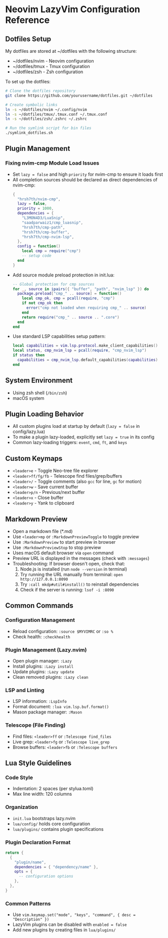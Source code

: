# Neovim LazyVim Configuration Reference

## Dotfiles Setup
My dotfiles are stored at ~/dotfiles with the following structure:
- ~/dotfiles/nvim - Neovim configuration
- ~/dotfiles/tmux - Tmux configuration
- ~/dotfiles/zsh - Zsh configuration

To set up the dotfiles:
```bash
# Clone the dotfiles repository
git clone https://github.com/yourusername/dotfiles.git ~/dotfiles

# Create symbolic links
ln -s ~/dotfiles/nvim ~/.config/nvim
ln -s ~/dotfiles/tmux/.tmux.conf ~/.tmux.conf
ln -s ~/dotfiles/zsh/.zshrc ~/.zshrc

# Run the symlink script for bin files
./symlink_dotfiles.sh
```

## Plugin Management
### Fixing nvim-cmp Module Load Issues
- Set `lazy = false` and high `priority` for nvim-cmp to ensure it loads first
- All completion sources should be declared as direct dependencies of nvim-cmp:
  ```lua
  {
    "hrsh7th/nvim-cmp",
    lazy = false,
    priority = 1000,
    dependencies = {
      "L3MON4D3/LuaSnip",
      "saadparwaiz1/cmp_luasnip",
      "hrsh7th/cmp-path",
      "hrsh7th/cmp-buffer",
      "hrsh7th/cmp-nvim-lsp",
    },
    config = function()
      local cmp = require("cmp")
      -- setup code
    end
  }
  ```
- Add source module preload protection in init.lua:
  ```lua
  -- Global protection for cmp sources
  for _, source in ipairs({ "buffer", "path", "nvim_lsp" }) do
    package.preload["cmp_" .. source] = function()
      local cmp_ok, cmp = pcall(require, "cmp")
      if not cmp_ok then
        error("cmp not loaded when requiring cmp_" .. source)
      end
      return require("cmp_" .. source .. ".core")
    end
  end
  ```
- Use standard LSP capabilities setup pattern:
  ```lua
  local capabilities = vim.lsp.protocol.make_client_capabilities()
  local status, cmp_nvim_lsp = pcall(require, "cmp_nvim_lsp")
  if status then
    capabilities = cmp_nvim_lsp.default_capabilities(capabilities)
  end
  ```

## System Environment
- Using zsh shell (`/bin/zsh`)
- macOS system

## Plugin Loading Behavior
- All custom plugins load at startup by default (`lazy = false` in config/lazy.lua)
- To make a plugin lazy-loaded, explicitly set `lazy = true` in its config
- Common lazy-loading triggers: `event`, `cmd`, `ft`, and `keys`

## Custom Keymaps
- `<leader>e` - Toggle Neo-tree file explorer
- `<leader>ff/fg/fb` - Telescope find files/grep/buffers
- `<leader>/` - Toggle comments (also `gcc` for line, `gc` for motion)
- `<leader>w` - Save current buffer
- `<leader>p/n` - Previous/next buffer
- `<leader>x` - Close buffer
- `<leader>y` - Yank to clipboard

## Markdown Preview
- Open a markdown file (*.md)
- Use `<leader>mp` or `:MarkdownPreviewToggle` to toggle preview
- Use `:MarkdownPreview` to start preview in browser
- Use `:MarkdownPreviewStop` to stop preview
- Uses macOS default browser via `open` command
- Preview URL is displayed in the messages (check with `:messages`)
- Troubleshooting: If browser doesn't open, check that:
  1. Node.js is installed (run `node --version` in terminal)
  2. Try running the URL manually from terminal: `open http://127.0.0.1:8090`
  3. Try `:call mkdp#util#install()` to reinstall dependencies
  4. Check if the server is running: `lsof -i :8090`

## Common Commands

### Configuration Management
- Reload configuration: `:source $MYVIMRC` or `:so %`
- Check health: `:checkhealth`

### Plugin Management (Lazy.nvim)
- Open plugin manager: `:Lazy`
- Install plugins: `:Lazy install`
- Update plugins: `:Lazy update`
- Clean removed plugins: `:Lazy clean`

### LSP and Linting
- LSP information: `:LspInfo`
- Format document: `:lua vim.lsp.buf.format()`
- Mason package manager: `:Mason`

### Telescope (File Finding)
- Find files: `<leader>ff` or `:Telescope find_files`
- Live grep: `<leader>fg` or `:Telescope live_grep`
- Browse buffers: `<leader>fb` or `:Telescope buffers`

## Lua Style Guidelines

### Code Style
- Indentation: 2 spaces (per stylua.toml)
- Max line width: 120 columns

### Organization
- `init.lua` bootstraps lazy.nvim
- `lua/config/` holds core configuration
- `lua/plugins/` contains plugin specifications

### Plugin Declaration Format
```lua
return {
  {
    "plugin/name",
    dependencies = { "dependency/name" },
    opts = {
      -- configuration options
    },
  },
}
```

### Common Patterns
- Use `vim.keymap.set("mode", "keys", "command", { desc = "Description" })`
- LazyVim plugins can be disabled with `enabled = false`
- Add new plugins by creating files in `lua/plugins/`
